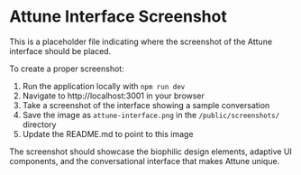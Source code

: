# Attune Interface Screenshot

This is a placeholder file indicating where the screenshot of the Attune interface should be placed.

To create a proper screenshot:
1. Run the application locally with `npm run dev`
2. Navigate to http://localhost:3001 in your browser
3. Take a screenshot of the interface showing a sample conversation
4. Save the image as `attune-interface.png` in the `/public/screenshots/` directory
5. Update the README.md to point to this image

The screenshot should showcase the biophilic design elements, adaptive UI components, and the conversational interface that makes Attune unique.
